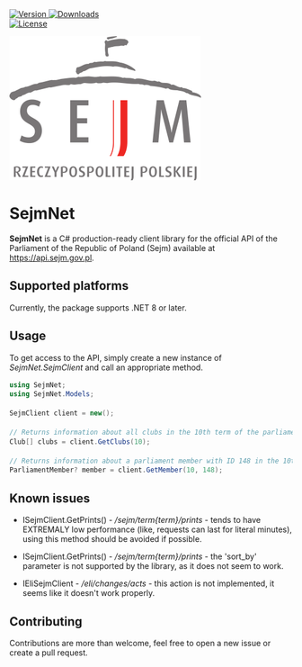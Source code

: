 <div align="left">
	<a href="https://www.nuget.org/packages/SejmNet">
		<img src="https://img.shields.io/nuget/v/SejmNet?style=flat-square&color=seagreen" alt="Version"/>
	</a>
	<a href="https://www.nuget.org/packages/SejmNet">
		<img src="https://img.shields.io/nuget/dt/SejmNet?style=flat-square&color=blue" alt="Downloads"/>
	</a> <br />
	<a href="https://github.com//piotrstenke/SejmNet/blob/master/LICENSE.md">
		<img src="https://img.shields.io/github/license/piotrstenke/SejmNet?color=orange&style=flat-square" alt="License"/>
	</a>
</div>

![Sejm logo](img/icons/logo-256.png?)

# SejmNet

**SejmNet** is a C# production-ready client library for the official API of the Parliament of the Republic of Poland (Sejm) available at https://api.sejm.gov.pl.

## Supported platforms

Currently, the package supports .NET 8 or later.

## Usage

To get access to the API, simply create a new instance of *SejmNet.SejmClient* and call an appropriate method.

```csharp
using SejmNet;
using SejmNet.Models;

SejmClient client = new();

// Returns information about all clubs in the 10th term of the parliament.
Club[] clubs = client.GetClubs(10);

// Returns information about a parliament member with ID 148 in the 10th term of the parliament.
ParliamentMember? member = client.GetMember(10, 148);

```

## Known issues

 - ISejmClient.GetPrints() - */sejm/term\{term\}/prints* - tends to have EXTREMALY low performance (like, requests can last for literal minutes), using this method should be avoided if possible.

 - ISejmClient.GetPrints() - */sejm/term\{term\}/prints* - the 'sort_by' parameter is not supported by the library, as it does not seem to work.

 - IEliSejmClient - */eli/changes/acts* - this action is not implemented, it seems like it doesn't work properly.

## Contributing

Contributions are more than welcome, feel free to open a new issue or create a pull request.
